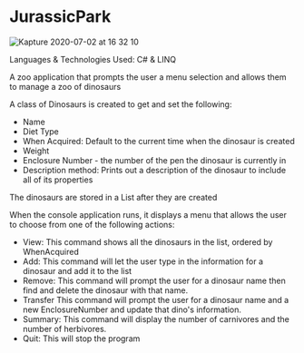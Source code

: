 # JurassicPark

![Kapture 2020-07-02 at 16 32 10](https://user-images.githubusercontent.com/62678918/86406728-a7c91e00-bc81-11ea-82a8-c4ef47fbc9eb.gif)

Languages & Technologies Used: C# & LINQ

A zoo application that prompts the user a menu selection and allows them to manage a zoo of dinosaurs

A class of Dinosaurs is created to get and set the following:

- Name
- Diet Type
- When Acquired: Default to the current time when the
  dinosaur is created
- Weight
- Enclosure Number - the number of the pen the dinosaur is currently in
- Description method: Prints out a description of the dinosaur to include all of its properties

The dinosaurs are stored in a List after they are created

When the console application runs, it displays a menu that allows the user to choose from one of the following actions:

- View: This command shows all the dinosaurs in the list, ordered by WhenAcquired
- Add: This command will let the user type in the information for a dinosaur and add it to the list
- Remove: This command will prompt the user for a dinosaur name then find and delete the dinosaur with that name.
- Transfer
  This command will prompt the user for a dinosaur name and a new EnclosureNumber and update that dino's information.
- Summary: This command will display the number of carnivores and the number of herbivores.
- Quit: This will stop the program
